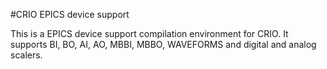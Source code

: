#CRIO EPICS device support

This is a EPICS device support compilation environment for CRIO. It supports BI, BO, AI, AO, MBBI, MBBO, WAVEFORMS and digital and analog scalers.
